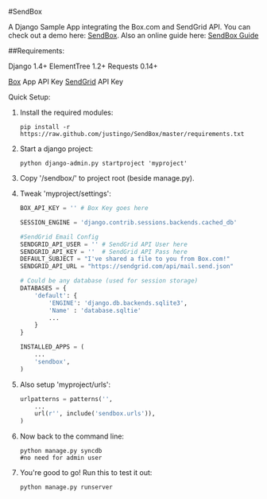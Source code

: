#SendBox

A Django Sample App integrating the Box.com and SendGrid API. You can check out a demo here: [SendBox](http://sendbox.ap01.aws.af.cm/).
Also an online guide here: [SendBox Guide](http://sendbox.ap01.aws.af.cm/doc/) 


##Requirements:

Django 1.4+
ElementTree 1.2+
Requests 0.14+

[Box](http://box.com) App API Key
[SendGrid](http://sendgrid.com) API Key


Quick Setup:

1. Install the required modules:
	```
	pip install -r https://raw.github.com/justingo/SendBox/master/requirements.txt
	```
2. Start a django project:
	```
	python django-admin.py startproject 'myproject'
	```

3. Copy '/sendbox/' to project root (beside manage.py).

4. Tweak 'myproject/settings':
	```python
	BOX_API_KEY = '' # Box Key goes here

	SESSION_ENGINE = 'django.contrib.sessions.backends.cached_db'

	#SendGrid Email Config
	SENDGRID_API_USER = '' # SendGrid API User here
	SENDGRID_API_KEY = ''  # SendGrid API Pass here
	DEFAULT_SUBJECT = "I've shared a file to you from Box.com!"
	SENDGRID_API_URL = "https://sendgrid.com/api/mail.send.json"

	# Could be any database (used for session storage)
	DATABASES = {
	    'default': {
	        'ENGINE': 'django.db.backends.sqlite3',
	        'Name' : 'database.sqltie'
	        ...
	    }
	}

	INSTALLED_APPS = (
	    ...
	    'sendbox',
	)
	```
5. Also setup 'myproject/urls':
	```python
	urlpatterns = patterns('',
	    ...
	    url(r'', include('sendbox.urls')),
	)
	```
6. Now back to the command line:
	```
	python manage.py syncdb
	#no need for admin user
	```

7. You're good to go! Run this to test it out:
	```
	python manage.py runserver
	```